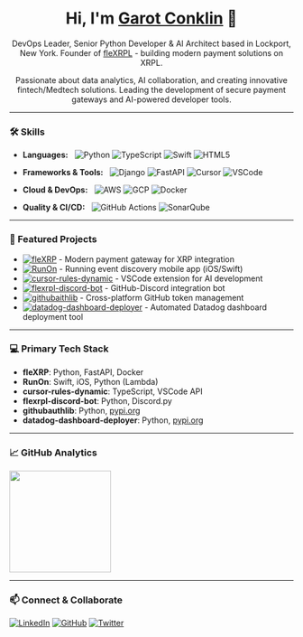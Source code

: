 <h1 align="center">Hi, I'm <a href="https://github.com/garotm">Garot Conklin</a> 👋</h1>
<p align="center">DevOps Leader, Senior Python Developer & AI Architect based in Lockport, New York. Founder of <a href="https://github.com/fleXRPL">fleXRPL</a> - building modern payment solutions on XRPL.</p>
<p align="center">Passionate about data analytics, AI collaboration, and creating innovative fintech/Medtech solutions. Leading the development of secure payment gateways and AI-powered developer tools.</p>

---

### 🛠 Skills &nbsp;

- **Languages:** &nbsp;
  ![Python](https://img.shields.io/badge/python-3670A0?style=for-the-badge&logo=python&logoColor=ffdd54)
  ![TypeScript](https://img.shields.io/badge/typescript-%23007ACC.svg?style=for-the-badge&logo=typescript&logoColor=white)
  ![Swift](https://img.shields.io/badge/swift-F54A2A?style=for-the-badge&logo=swift&logoColor=white)
  ![HTML5](https://img.shields.io/badge/html5-%23E34F26.svg?style=for-the-badge&logo=html5&logoColor=white)

- **Frameworks & Tools:** &nbsp;
  ![Django](https://img.shields.io/badge/django-%23092E20.svg?style=for-the-badge&logo=django&logoColor=white)
  ![FastAPI](https://img.shields.io/badge/FastAPI-005571?style=for-the-badge&logo=fastapi)
  ![Cursor](https://img.shields.io/badge/Cursor-00A0E4?style=for-the-badge&logo=cursor&logoColor=white)
  ![VSCode](https://img.shields.io/badge/VSCode-%23007ACC.svg?style=for-the-badge&logo=visual-studio-code&logoColor=white)

- **Cloud & DevOps:** &nbsp;
  ![AWS](https://img.shields.io/badge/AWS-%23FF9900.svg?style=for-the-badge&logo=amazon-aws&logoColor=white)
  ![GCP](https://img.shields.io/badge/GoogleCloud-%234285F4.svg?style=for-the-badge&logo=google-cloud&logoColor=white)
  ![Docker](https://img.shields.io/badge/docker-%230db7ed.svg?style=for-the-badge&logo=docker&logoColor=white)

- **Quality & CI/CD:** &nbsp;
  ![GitHub Actions](https://img.shields.io/badge/github%20actions-%232671E5.svg?style=for-the-badge&logo=githubactions&logoColor=white)
  ![SonarQube](https://img.shields.io/badge/SonarQube-4E9BCD?style=for-the-badge&logo=sonarqube&logoColor=white)

---

### 🚀 Featured Projects

- [![fleXRP](https://img.shields.io/badge/fleXRP-Payment%20Gateway-blue?style=flat-square)](https://github.com/fleXRPL/fleXRP) - Modern payment gateway for XRP integration
- [![RunOn](https://img.shields.io/badge/RunOn-iOS%20App-orange?style=flat-square)](https://github.com/fleXRPL/RunOn) - Running event discovery mobile app (iOS/Swift)
- [![cursor-rules-dynamic](https://img.shields.io/badge/cursor--rules-VSCode%20Extension-purple?style=flat-square)](https://github.com/fleXRPL/cursor-rules-dynamic) - VSCode extension for AI development
- [![flexrpl-discord-bot](https://img.shields.io/badge/Discord%20Bot-Integration-green?style=flat-square)](https://github.com/fleXRPL/flexrpl-discord-bot) - GitHub-Discord integration bot
- [![githubaithlib](https://img.shields.io/badge/githubauthlib-Authentication-red?style=flat-square)](https://github.com/fleXRPL/githubaithlib) - Cross-platform GitHub token management
- [![datadog-dashboard-deployer](https://img.shields.io/badge/datadog--dashboard--deployer-Automation-brown?style=flat-square)](https://github.com/fleXRPL/datadog-dashboard-deployer) - Automated Datadog dashboard deployment tool

---

### 💻 Primary Tech Stack &nbsp;

- **fleXRP**: Python, FastAPI, Docker
- **RunOn**: Swift, iOS, Python (Lambda)
- **cursor-rules-dynamic**: TypeScript, VSCode API
- **flexrpl-discord-bot**: Python, Discord.py
- **githubauthlib**: Python, [pypi.org](https://pypi.org/project/githubauthlib/)
- **datadog-dashboard-deployer**: Python, [pypi.org](https://pypi.org/project/datadog-dashboard-deployer/)

---

### 📈 GitHub Analytics &nbsp;

<p align="left">
  <img height="180em" src="https://github-readme-stats.vercel.app/api?username=garotm&show_icons=true&theme=dark&include_all_commits=true&count_private=true"/>
</p>

---

### 📫 Connect & Collaborate &nbsp;

[![LinkedIn](https://img.shields.io/badge/linkedin-%230077B5.svg?style=for-the-badge&logo=linkedin&logoColor=white)](https://www.linkedin.com/in/garot-conklin)
[![GitHub](https://img.shields.io/badge/github-%23121011.svg?style=for-the-badge&logo=github&logoColor=white)](https://github.com/fleXRPL)
[![Twitter](https://img.shields.io/badge/Twitter-%231DA1F2.svg?style=for-the-badge&logo=Twitter&logoColor=white)](https://twitter.com/garotconklin)
